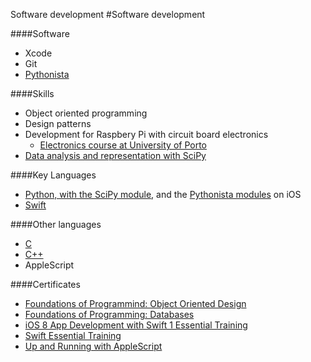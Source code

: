 Software development
#Software development

####Software
- Xcode
- Git
- [Pythonista](http://omz-software.com/pythonista/)

####Skills
- Object oriented programming
- Design patterns
- Development for Raspbery Pi with circuit board electronics
	- [Electronics course at University of Porto](https://sigarra.up.pt/fcup/en/UCURR_GERAL.FICHA_UC_VIEW?pv_ocorrencia_id=355232)
- [Data analysis and representation with SciPy](../education.html#edu-porto)

####Key Languages
- [Python, with the SciPy module](../education.html#edu-porto), and the [Pythonista modules](http://omz-software.com/pythonista/docs/ios/index.html) on iOS
- [Swift](../education.html#edu-lynda)

####Other languages
- [C](../education.html#edu-nijmegen)
- [C++](../education.html#edu-nijmegen)
- AppleScript

####Certificates
- [Foundations of Programmind: Object Oriented Design](http://www.lynda.com/ViewCertificate/9DDC9D8B75FD4E2BA1C81F98AD0F5A63)
- [Foundations of Programming: Databases](http://www.lynda.com/ViewCertificate/D9270678CECD4B52B1B4AFE2D9C30A4A)
- [iOS 8 App Development with Swift 1 Essential Training](http://www.lynda.com/ViewCertificate/5DD07A2BDCEC474083DC6AD80ABB252D)
- [Swift Essential Training](http://www.lynda.com/ViewCertificate/A16FF28B9863488EACFA3336D075731F)
- [Up and Running with AppleScript](http://www.lynda.com/ViewCertificate/2ED6EC1FF47B4CF8AF2F7C2F37C21A32)